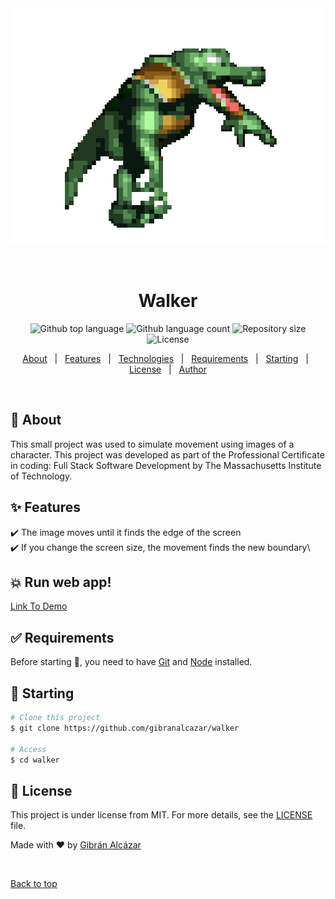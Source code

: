 <div align="center" id="top"> 
  <img src="images/walker.png" alt="Walker" />

  &#xa0;

  <!-- <a href="https://walker.netlify.app">Demo</a> -->
</div>

<h1 align="center">Walker</h1>

<p align="center">
  <img alt="Github top language" src="https://img.shields.io/github/languages/top/gibranalcazar/walker?color=56BEB8">

  <img alt="Github language count" src="https://img.shields.io/github/languages/count/gibranalcazar/walker?color=56BEB8">

  <img alt="Repository size" src="https://img.shields.io/github/repo-size/gibranalcazar/walker?color=56BEB8">

  <img alt="License" src="https://img.shields.io/github/license/gibranalcazar/walker?color=56BEB8">

  <!-- <img alt="Github issues" src="https://img.shields.io/github/issues/gibranalcazar/walker?color=56BEB8" /> -->

  <!-- <img alt="Github forks" src="https://img.shields.io/github/forks/gibranalcazar/walker?color=56BEB8" /> -->

  <!-- <img alt="Github stars" src="https://img.shields.io/github/stars/gibranalcazar/walker?color=56BEB8" /> -->
</p>

<!-- Status -->

<!-- <h4 align="center"> 
	🚧  Walker 🚀 Under construction...  🚧
</h4> 

<hr> -->

<p align="center">
  <a href="#dart-about">About</a> &#xa0; | &#xa0; 
  <a href="#sparkles-features">Features</a> &#xa0; | &#xa0;
  <a href="#rocket-technologies">Technologies</a> &#xa0; | &#xa0;
  <a href="#white_check_mark-requirements">Requirements</a> &#xa0; | &#xa0;
  <a href="#checkered_flag-starting">Starting</a> &#xa0; | &#xa0;
  <a href="#memo-license">License</a> &#xa0; | &#xa0;
  <a href="https://github.com/gibranalcazar" target="_blank">Author</a>
</p>

<br>

## :dart: About ##

This small project was used to simulate movement using images of a character. This project was developed as part of the Professional Certificate in coding: Full Stack Software Development by The Massachusetts Institute of Technology.

## :sparkles: Features ##

:heavy_check_mark: The image moves until it finds the edge of the screen\
:heavy_check_mark: If you change the screen size, the movement finds the new boundary\

## :boom: Run web app! ##

<a href="https://gibranalcazar.github.io/walker/" target="_blank">Link To Demo</a>

## :white_check_mark: Requirements ##

Before starting :checkered_flag:, you need to have [Git](https://git-scm.com) and [Node](https://nodejs.org/en/) installed.

## :checkered_flag: Starting ##

```bash
# Clone this project
$ git clone https://github.com/gibranalcazar/walker

# Access
$ cd walker

```

## :memo: License ##

This project is under license from MIT. For more details, see the [LICENSE](LICENSE.md) file.


Made with :heart: by <a href="https://github.com/gibranalcazar" target="_blank">Gibrán Alcázar</a>

&#xa0;

<a href="#top">Back to top</a>
